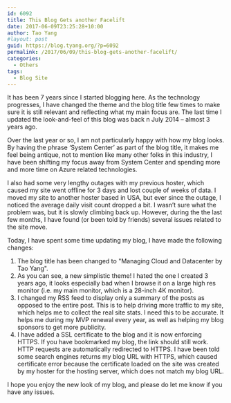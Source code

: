 ```yaml
---
id: 6092
title: This Blog Gets another Facelift
date: 2017-06-09T23:25:28+10:00
author: Tao Yang
#layout: post
guid: https://blog.tyang.org/?p=6092
permalink: /2017/06/09/this-blog-gets-another-facelift/
categories:
  - Others
tags:
  - Blog Site
---
```

It has been 7 years since I started blogging here. As the technology progresses, I have changed the theme and the blog title few times to make sure it is still relevant and reflecting what my main focus are. The last time I updated the look-and-feel of this blog was back n July 2014 – almost 3 years ago.

Over the last year or so, I am not particularly happy with how my blog looks. By having the phrase ‘System Center’ as part of the blog title, it makes me feel being antique, not to mention like many other folks in this industry, I have been shifting my focus away from System Center and spending more and more time on Azure related technologies.

I also had some very lengthy outages with my previous hoster, which caused my site went offline for 3 days and lost couple of weeks of data. I moved my site to another hoster based in USA, but ever since the outage, I noticed the average daily visit count dropped a bit. I wasn’t sure what the problem was, but it is slowly climbing back up. However, during the the last few months, I have found (or been told by friends) several issues related to the site move.

Today, I have spent some time updating my blog, I have made the following changes:

1. The blog title has been changed to "Managing Cloud and Datacenter by Tao Yang".
2. As you can see, a new simplistic theme! I hated the one I created 3 years ago, it looks especially bad when I browse it on a large high res monitor (i.e. my main monitor, which is a 28-inch 4K monitor).
3. I changed my RSS feed to display only a summary of the posts as opposed to the entire post. This is to help driving more traffic to my site, which helps me to collect the real site stats. I need this to be accurate. It helps me during my MVP renewal every year, as well as helping my blog sponsors to get more publicity.
4. I have added a SSL certificate to the blog and it is now enforcing HTTPS. If you have bookmarked my blog, the link should still work. HTTP requests are automatically redirected to HTTPS. I have been told some search engines returns my blog URL with HTTPS, which caused certificate error because the certificate loaded on the site was created by my hoster for the hosting server, which does not match my blog URL.

I hope you enjoy the new look of my blog, and please do let me know if you have any issues.